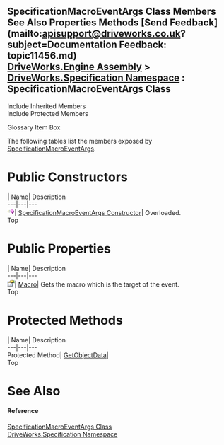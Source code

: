 SpecificationMacroEventArgs Class Members   
See Also Properties Methods [Send Feedback](mailto:apisupport@driveworks.co.uk?subject=Documentation Feedback: topic11456.md)  
[DriveWorks.Engine Assembly](topic2156.md) > [DriveWorks.Specification Namespace](topic10764.md) : SpecificationMacroEventArgs Class  
---  
  
Include Inherited Members    
Include Protected Members  


Glossary Item Box

The following tables list the members exposed by [SpecificationMacroEventArgs](topic11456.md).

# Public Constructors

| Name| Description  
---|---|---  
![Public Constructor](dotnetimages/publicConstructor.gif)| [SpecificationMacroEventArgs Constructor](topic11462.md)| Overloaded.   
Top

# Public Properties

| Name| Description  
---|---|---  
![Public Property](dotnetimages/publicProperty.gif)| [Macro](topic11466.md)| Gets the macro which is the target of the event.   
Top

# Protected Methods

| Name| Description  
---|---|---  
Protected Method| [GetObjectData](topic11465.md)|   
Top

# See Also

#### Reference

[SpecificationMacroEventArgs Class](topic11456.md)   
[DriveWorks.Specification Namespace](topic10764.md)


